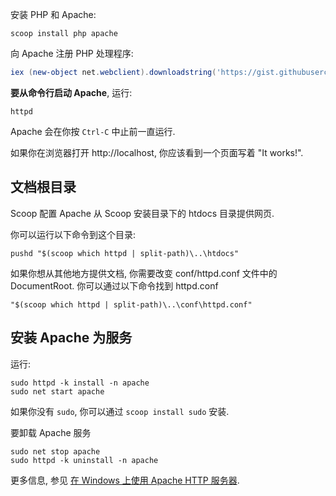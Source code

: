 安装 PHP 和 Apache:

```command line
scoop install php apache
```

向 Apache 注册 PHP 处理程序:

```powershell
iex (new-object net.webclient).downloadstring('https://gist.githubusercontent.com/nilkesede/c98a275b80b6d373131df82eaba96c63/raw/apache-php-init.ps1')
```

**要从命令行启动 Apache**, 运行:

```command line
httpd
```

Apache 会在你按 `Ctrl-C` 中止前一直运行.

如果你在浏览器打开 http://localhost, 你应该看到一个页面写着 "It works!".

## 文档根目录

Scoop 配置 Apache 从 Scoop 安装目录下的 htdocs 目录提供网页.

你可以运行以下命令到这个目录:

```command line 
pushd "$(scoop which httpd | split-path)\..\htdocs"
```

如果你想从其他地方提供文档, 你需要改变 conf/httpd.conf 文件中的 DocumentRoot. 你可以通过以下命令找到 httpd.conf

```command line
"$(scoop which httpd | split-path)\..\conf\httpd.conf"
```

## 安装 Apache 为服务

运行:

```command line
sudo httpd -k install -n apache
sudo net start apache
```

如果你没有 `sudo`, 你可以通过 `scoop install sudo` 安装.

要卸载 Apache 服务

```command line
sudo net stop apache
sudo httpd -k uninstall -n apache
```

更多信息, 参见 [在 Windows 上使用 Apache HTTP 服务器](http://httpd.apache.org/docs/current/platform/windows.html).
